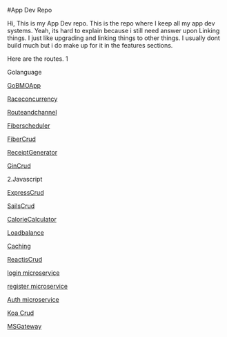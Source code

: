 #App Dev Repo

Hi, This is my App Dev repo.
This is the repo where I keep all my app dev systems.
Yeah, its hard to explain because i still need answer upon Linking things.
I just like upgrading and linking things to other things.
I usually dont build much but i do make up for it in the features sections.






Here are the routes.
1
<p>Golanguage</p>

<p><a href="">GoBMOApp</a></p>

<p><a href="">Raceconcurrency</a></p>

<p><a href="">Routeandchannel</a></p>

<p><a href="">Fiberscheduler</a></p>

<p><a href="">FiberCrud</a></p>

<p><a href="">ReceiptGenerator</a></p>

<p><a href="">GinCrud</a></p>

<p><a href=""></a></p>

2.Javascript

<p><a href="">ExpressCrud</a></p>

<p><a href="">SailsCrud</a></p>

<p><a href="">CalorieCalculator</a></p>

<p><a href="">Loadbalance</a></p>

<p><a href="">Caching</a></p>

<p><a href="">ReactjsCrud</a></p>

<p><a href="">login microservice</a></p>

<p><a href="">register microservice</a></p>

<p><a href="">Auth microservice</a></p>

<p><a href="">Koa Crud</a></p>

<p><a href="">MSGateway</a></p>




